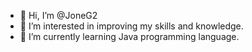 - 👋 Hi, I’m @JoneG2
- 👀 I’m interested in improving my skills and knowledge. 
- 🌱 I’m currently learning Java programming language.

<!---
JoneG2/JoneG2 is a ✨ special ✨ repository because its `README.md` (this file) appears on your GitHub profile.
You can click the Preview link to take a look at your changes.
--->
